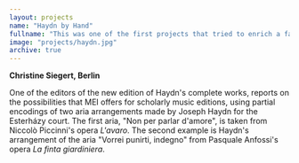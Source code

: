 ```yaml
---
layout: projects
name: "Haydn by Hand"
fullname: "This was one of the first projects that tried to enrich a facsimile-based digital edition with encodings of its contents"
image: "projects/haydn.jpg"
archive: true
---
```

**Christine Siegert, Berlin**

One of the editors of the new edition of Haydn's complete works, reports on the possibilities that MEI offers for scholarly music editions, using partial encodings of two aria arrangements made by Joseph Haydn for the Esterházy court. The first aria, "Non per parlar d'amore", is taken from Niccolò Piccinni's opera _L'avaro_. The second example is Haydn's arrangement of the aria "Vorrei punirti, indegno" from Pasquale Anfossi's opera _La finta giardiniera_.